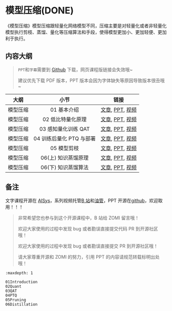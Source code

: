 <!--Copyright © ZOMI 适用于[License](https://github.com/chenzomi12/AISystem)版权许可-->

# 模型压缩(DONE)

《模型压缩》模型压缩跟轻量化网络模型不同，压缩主要是对轻量化或者非轻量化模型执行剪枝、蒸馏、量化等压缩算法和手段，使得模型更加小、更加轻便、更加利于执行。

## 内容大纲

> `PPT`和`字幕`需要到 [Github](https://github.com/chenzomi12/AISystem) 下载，网页课程版链接会失效哦~
>
> 建议优先下载 PDF 版本，PPT 版本会因为字体缺失等原因导致版本很丑哦~

| 大纲 | 小节 | 链接|
|:--:|:--:|:--:|
| 模型压缩 | 01 基本介绍 | [文章](./01Introduction.md), [PPT](./01Introduction.pdf), [视频](https://www.bilibili.com/video/BV1384y187tL/)|
| 模型压缩 | 02 低比特量化原理 | [文章](./02Quant.md), [PPT](./02Quant.pdf), [视频](https://www.bilibili.com/video/BV1VD4y1n7AR/) |
| 模型压缩 | 03 感知量化训练 QAT | [文章](./03QAT.md), [PPT](./03QAT.pdf), [视频](https://www.bilibili.com/video/BV1s8411w7b9/) |
| 模型压缩 | 04 训练后量化 PTQ 与部署| [文章](./04PTQ.md), [PPT](./04PTQ.pdf), [视频](https://www.bilibili.com/video/BV1HD4y1n7E1/) |
| 模型压缩 | 05 模型剪枝 | [文章](./05Pruning.md), [PPT](./05Pruning.pdf), [视频](https://www.bilibili.com/video/BV1y34y1Z7KQ/) |
| 模型压缩 | 06(上) 知识蒸馏原理 | [文章](./06Distillation.md), [PPT](./06Distillation.pdf), [视频](https://www.bilibili.com/video/BV1My4y197Tf/)|
| 模型压缩 | 06(下) 知识蒸馏算法 | [文章](./06Distillation.md), [PPT](./06Distillation.pdf), [视频](https://www.bilibili.com/video/BV1vA411d7MF/)|

## 备注

文字课程开源在 [AISys](https://chenzomi12.github.io/)，系列视频托管[B 站](https://space.bilibili.com/517221395)和[油管](https://www.youtube.com/@ZOMI666/videos)，PPT 开源在[github](https://github.com/chenzomi12/AISystem)，欢迎取用！！！

> 非常希望您也参与到这个开源课程中，B 站给 ZOMI 留言哦！
> 
> 欢迎大家使用的过程中发现 bug 或者勘误直接提交代码 PR 到开源社区哦！
>
> 欢迎大家使用的过程中发现 bug 或者勘误直接提交 PR 到开源社区哦！
>
> 请大家尊重开源和 ZOMI 的努力，引用 PPT 的内容请规范转载标明出处哦！
```{toctree}
:maxdepth: 1

01Introduction
02Quant
03QAT
04PTQ
05Pruning
06Distillation
```